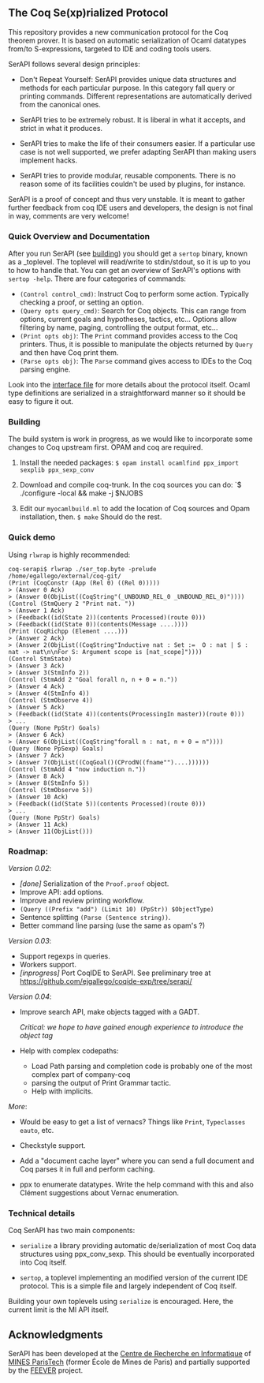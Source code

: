 ## The Coq Se(xp)rialized Protocol

This repository provides a new communication protocol for the Coq theorem prover. It is based on automatic serialization of Ocaml datatypes from/to S-expressions, targeted to IDE and coding tools users.

SerAPI follows several design principles:

- Don't Repeat Yourself: SerAPI provides unique data structures and methods for each particular purpose. In this category fall query or printing commands. Different representations are automatically derived from the canonical ones.

- SerAPI tries to be extremely robust. It is liberal in what it accepts, and strict in what it produces.

- SerAPI tries to make the life of their consumers easier. If a particular use case is not well supported, we prefer adapting SerAPI than making users implement hacks.

- SerAPI tries to provide modular, reusable components. There is no reason some of its facilities couldn't be used by plugins, for instance.

SerAPI is a proof of concept and thus very unstable. It is meant to gather further feedback from coq IDE users and developers, the design is not final in way, comments are very welcome!

### Quick Overview and Documentation

After you run SerAPI (see [building](#Building)) you should get a `sertop` binary, known as a _toplevel. The toplevel will read/write to stdin/stdout, so it is up to you to how to handle that. You can get an overview of SerAPI's options with `sertop -help`. There are four categories of commands:

- `(Control control_cmd)`: Instruct Coq to perform some action. Typically checking a proof, or setting an option.
- `(Query opts query_cmd)`: Search for Coq objects. This can range from options, current goals and hypotheses, tactics, etc... Options allow filtering by name, paging, controlling the output format, etc...
- `(Print opts obj)`: The `Print` command provides access to the Coq printers. Thus, it is possible to manipulate the objects returned by `Query` and then have Coq print them.
- `(Parse opts obj)`: The `Parse` command gives access to IDEs to the Coq parsing engine.

Look into the [interface file](sertop/sertop_protocol.mli) for more details about the protocol itself. Ocaml type definitions are serialized in a straightforward manner so it should be easy to figure it out.

### Building

The build system is work in progress, as we would like to incorporate some changes to Coq upstream first. OPAM and coq are required.

1. Install the needed packages:
   `$ opam install ocamlfind ppx_import sexplib ppx_sexp_conv`

2. Download and compile coq-trunk. In the coq sources you can do:
   `$ ./configure -local && make -j $NJOBS

3. Edit our `myocamlbuild.ml` to add the location of Coq sources and Opam installation, then.
   `$ make`
   Should do the rest.


### Quick demo

Using `rlwrap` is highly recommended:

```
coq-serapi$ rlwrap ./ser_top.byte -prelude /home/egallego/external/coq-git/
(Print (CoqConstr (App (Rel 0) ((Rel 0)))))
> (Answer 0 Ack)
> (Answer 0(ObjList((CoqString"(_UNBOUND_REL_0 _UNBOUND_REL_0)"))))
(Control (StmQuery 2 "Print nat. "))
> (Answer 1 Ack)
> (Feedback((id(State 2))(contents Processed)(route 0)))
> (Feedback((id(State 0))(contents(Message ....))))
(Print (CoqRichpp (Element ....)))
> (Answer 2 Ack)
> (Answer 2(ObjList((CoqString"Inductive nat : Set :=  O : nat | S : nat -> nat\n\nFor S: Argument scope is [nat_scope]"))))
(Control StmState)
> (Answer 3 Ack)
> (Answer 3(StmInfo 2))
(Control (StmAdd 2 "Goal forall n, n + 0 = n."))
> (Answer 4 Ack)
> (Answer 4(StmInfo 4))
(Control (StmObserve 4))
> (Answer 5 Ack)
> (Feedback((id(State 4))(contents(ProcessingIn master))(route 0)))
> ...
(Query (None PpStr) Goals)
> (Answer 6 Ack)
> (Answer 6(ObjList((CoqString"forall n : nat, n + 0 = n"))))
(Query (None PpSexp) Goals)
> (Answer 7 Ack)
> (Answer 7(ObjList((CoqGoal()(CProdN((fname"")....))))))
(Control (StmAdd 4 "now induction n."))
> (Answer 8 Ack)
> (Answer 8(StmInfo 5))
(Control (StmObserve 5))
> (Answer 10 Ack)
> (Feedback((id(State 5))(contents Processed)(route 0)))
> ...
(Query (None PpStr) Goals)
> (Answer 11 Ack)
> (Answer 11(ObjList()))

```

### Roadmap:

_Version 0.02_:

 - *[done]* Serialization of the `Proof.proof` object.
 - Improve API: add options.
 - Improve and review printing workflow.
 - `(Query ((Prefix "add") (Limit 10) (PpStr)) $ObjectType)`
 - Sentence splitting `(Parse (Sentence string))`.
 - Better command line parsing (use the same as opam's ?)

_Version 0.03_:

 - Support regexps in queries.
 - Workers support.
 - *[inprogress]* Port CoqIDE to SerAPI. See preliminary tree at https://github.com/ejgallego/coqide-exp/tree/serapi/

_Version 0.04_:

 - Improve search API, make objects tagged with a GADT.

   *Critical: we hope to have gained enough experience to introduce the object tag*

 - Help with complex codepaths:
   - Load Path parsing and completion code is probably one of the most complex part of company-coq
   - parsing the output of Print Grammar tactic.
   - Help with implicits.


_More_:

 - Would be easy to get a list of vernacs? Things like `Print`, `Typeclasses eauto`, etc.
 - Checkstyle support.

 - Add a "document cache layer" where you can send a full document and Coq parses it in full and perform caching.

 - ppx to enumerate datatypes. Write the help command with this and also Clément suggestions about Vernac enumeration.

### Technical details

Coq SerAPI has two main components:

- `serialize` a library providing automatic de/serialization of most Coq data structures using ppx_conv_sexp. This should be eventually incorporated into Coq itself.

- `sertop`, a toplevel implementing an modified version of the current IDE protocol. This is a simple file and largely independent of Coq itself.

Building your own toplevels using `serialize` is encouraged. Here, the current limit is the Ml API itself.

## Acknowledgments

SerAPI has been developed at the
[Centre de Recherche en Informatique](https://www.cri.ensmp.fr/") of
[MINES ParisTech](http://www.mines-paristech.fr/) (former École de
Mines de Paris) and partially supported by the
[FEEVER](http://www.feever.fr) project.
